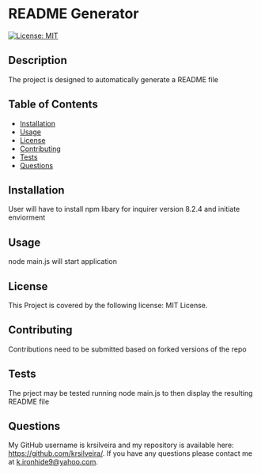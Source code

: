 # README Generator

[![License: MIT](https://img.shields.io/badge/License-MIT-yellow.svg)](https://opensource.org/licenses/MIT)

## Description
    
The project is designed to automatically generate a README file
    
## Table of Contents

- [Installation](#installation)
- [Usage](#usage)
- [License](#license)
- [Contributing](#contributing)
- [Tests](#tests)
- [Questions](#questions)

## Installation

User will have to install npm libary for inquirer version 8.2.4 and initiate enviorment

## Usage

node main.js will start application

## License

This Project is covered by the following license: MIT License.

## Contributing

Contributions need to be submitted based on forked versions of the repo

## Tests

The prject may be tested running node main.js to then display the resulting README file

## Questions

My GitHub username is krsilveira and my repository is available here: <https://github.com/krsilveira/>.
If you have any questions please contact me at <k.ironhide9@yahoo.com>.
